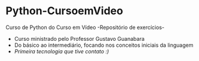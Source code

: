 # Python-CursoemVideo
 Curso de Python do Curso em Vídeo
         -Repositório de exercícios-
 - Curso ministrado pelo Professor Gustavo Guanabara 
 - Do básico ao intermediário, focando nos conceitos iniciais da linguagem
 - *Primeira tecnologia que tive contato :)*
